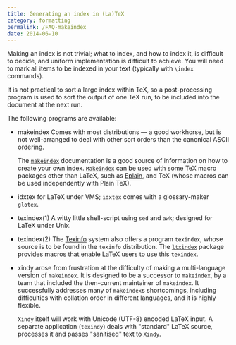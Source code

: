 ```yaml
---
title: Generating an index in (La)TeX
category: formatting
permalink: /FAQ-makeindex
date: 2014-06-10
---
```


Making an index is not trivial; what to index, and how to index it, is
difficult to decide, and uniform implementation is difficult to
achieve.  You will need to mark all items to be indexed in your text
(typically with `\index` commands).

It is not practical to sort a large index within TeX, so a
post-processing program is used to sort the output of one TeX run,
to be included into the document at the next run.

The following programs are available:

- makeindex Comes with most distributions&nbsp;&mdash; a good workhorse,
  but is not well-arranged to deal with other sort orders than the
  canonical ASCII ordering.

  The [`makeindex`](https://ctan.org/pkg/makeindex) documentation is a good source of
  information on how to create your own index. [`Makeindex`](https://ctan.org/pkg/Makeindex) can
  be used with some TeX
  macro packages other than LaTeX, such as 
  [Eplain](FAQ-eplain), and TeX (whose macros can
  be used independently with Plain TeX).
- idxtex for LaTeX under VMS; `idxtex` comes
  with a glossary-maker `glotex`.
- texindex(1) A witty little shell-script using `sed`
  and `awk`; designed for LaTeX under Unix.
- texindex(2) The [Texinfo](FAQ-texinfo) system also offers a program
  `texindex`, whose source is to be found in the
  `texinfo` distribution.  The [`ltxindex`](https://ctan.org/pkg/ltxindex) package
  provides macros that enable LaTeX users to use this
  `texindex`.
- xindy arose from frustration at the difficulty of making a
  multi-language version of `makeindex`.  It is designed to
  be a successor to `makeindex`, by a team that included the
  then-current maintainer of `makeindex`.  It successfully
  addresses many of `makeindex`s shortcomings, including
  difficulties with collation order in different languages, and it is
  highly flexible.

  `Xindy` itself will work with Unicode (UTF-8) encoded
  LaTeX input.  A separate application (`texindy`) deals
  with "standard" LaTeX source, processes it and passes
  "sanitised" text to `Xindy`.

